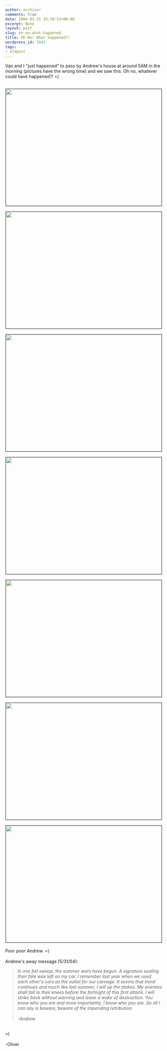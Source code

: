 ```yaml
---
author: archiver
comments: true
date: 2004-05-31 19:30:53+00:00
excerpt: None
layout: post
slug: oh-no-what-happened
title: Oh No! What happened?!
wordpress_id: 1642
tags:
- oldpost
---
```


Van and I "just happened" to pass by Andrew's house at around 5AM in the morning (pictures have the wrong time) and we saw this. Oh no, whatever could have happened?! =)<br /><br /><center><img src="http://www.oliverweb.com/stuff/andrewcar/andrewcar1.jpg" border=1 width=500 height=375><br /><br /><img src="http://www.oliverweb.com/stuff/andrewcar/andrewcar2.jpg" border=1 width=500 height=375><br /><br /><img src="http://www.oliverweb.com/stuff/andrewcar/andrewcar3.jpg" border=1 width=500 height=375><br /><br /><img src="http://www.oliverweb.com/stuff/andrewcar/andrewcar4.jpg" border=1 width=500 height=375><br /><br /><img src="http://www.oliverweb.com/stuff/andrewcar/andrewcar5.jpg" border=1 width=500 height=375><br /><br /><img src="http://www.oliverweb.com/stuff/andrewcar/andrewcar6.jpg" border=1 width=500 height=375><br /><br /><img src="http://www.oliverweb.com/stuff/andrewcar/andrewcar7.jpg" border=1 width=500 height=375></center><br />Poor poor Andrew. =)<br /><br />Andrew's away message (5/31/04):<blockquote><i>In one fail swoop, the summer wars have begun.  A signature sealing their fate was left on my car.  I remember last year when we used each other's cars as the outlet for our carnage.  It seems that trend continues and much like last summer, I will up the stakes.  My enemies shall fall to their knees before the fortnight of this first attack.  I will strike back without warning and leave a wake of destruction.  You know who you are and more importantly, I know who you are.  So all I can say is beware, beware of the impending retribution.<br /><br />-Andrew</i></blockquote><br />=)<br /><br />-Oliver